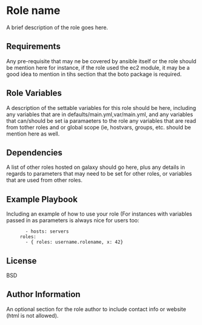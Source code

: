 Role name
=========

A brief description of the role goes here.


Requirements
------------

Any pre-requisite that may ne be covered by ansible itself or the role should be mention here for instance, if the role used the ec2 module, it may be a good idea to mention in tihs section that the boto package is required.



Role Variables
--------------


A description of the settable variables for this role should be here, including any variables that are in defaults/main.yml,var/main.yml, and any variables that can/should be set ia paramaeters to the role any variables that are read from tother roles and or global scope (ie, hostvars, groups, etc. should be mention here as well.



Dependencies
------------

A list of other roles hosted on galaxy should go here, plus any details in regards to parameters that may need to be set for other roles, or variables that are used from other roles.


Example Playbook
----------------


Including an example of how to use your role (For instances with variables passed in as parameters is always nice for users too:


           - hosts: servers
	     roles:
	       - { roles: username.rolename, x: 42}



License
-------

BSD


Author Information
------------------

An optional section for the role author to include contact info or website (html is not allowed).

